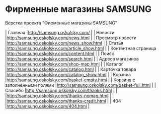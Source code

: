 Фирменные магазины SAMSUNG
=======

Верстка проекта "Фирменные магазины SAMSUNG"

| Главная                       |http://samsung.oskolsky.com/                   |
| Новости                       |http://samsung.oskolsky.com/news.html          |
| Просмотр новости              |http://samsung.oskolsky.com/news_show.html     |
| Статья                        |http://samsung.oskolsky.com/article_show.html  |
| Контентная страница           |http://samsung.oskolsky.com/content.html       |
| Поиск                         |http://samsung.oskolsky.com/search.html        |
| Адреса магазинов              |http://samsung.oskolsky.com/shop-map.html      |
| Каталог                       |http://samsung.oskolsky.com/catalog.html       |
| Карточка товара               |http://samsung.oskolsky.com/catalog_show.html  |
| Корзина                       |http://samsung.oskolsky.com/basket-empty.html  |
| Корзина с заполненными полями |http://samsung.oskolsky.com/basket-full.html   |
| Спасибо                       |http://samsung.oskolsky.com/thanks.html        |
|                               |http://samsung.oskolsky.com/thanks-nomap.html  |
|                               |http://samsung.oskolsky.com/thanks-credit.html |
| 404                           |http://samsung.oskolsky.com/404.html           |